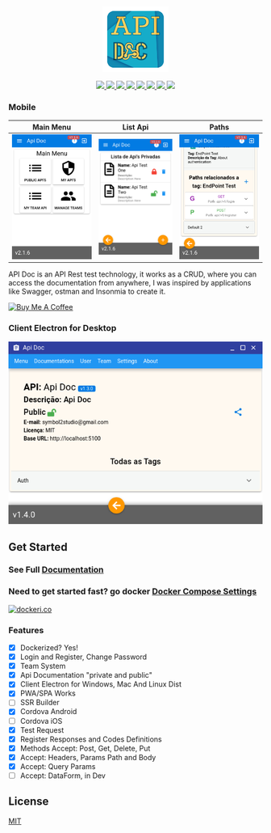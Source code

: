 <p align="center">
  <img src="./view/src/statics/app-logo-512x512.png"height="130">
</p>
<p align="center">
    <a href="https://img.shields.io/github/workflow/status/joaomede/Api-Doc/main?label=Build%20API" alt="Build Api">
        <img src="https://img.shields.io/github/workflow/status/joaomede/Api-Doc/main?label=Build%20API" />
    </a>
    <a href="https://travis-ci.com/joaomede/Api-Doc" alt="Build Status">
        <img src="https://travis-ci.com/joaomede/Api-Doc.svg?branch=master" />
    </a>
    <a href="https://img.shields.io/github/license/joaomede/api-doc" alt="GitHub package.json version">
        <img src="https://img.shields.io/github/package-json/v/joaomede/api-doc" />
    </a>
    <a href="https://img.shields.io/github/license/joaomede/api-doc" alt="GitHub repo size">
        <img src="https://img.shields.io/github/repo-size/joaomede/api-doc" />
    </a>
    <a href="https://www.codacy.com/manual/joaomede/Api-Doc?utm_source=github.com&amp;utm_medium=referral&amp;utm_content=joaomede/Api-Doc&amp;utm_campaign=Badge_Grade" alt="Codacy Badge">
        <img src="https://api.codacy.com/project/badge/Grade/cb8e4c89586a43809c7a817a07f56309" />
    </a>
    <a href="https://sourceforge.net/projects/api-doc/files/Api%20Doc-2.1.6.AppImage/download" alt="Linux Client">
        <img src="https://img.shields.io/badge/Linux_Client:_AppImage-v2.1.5-blue.svg" />
    </a>
    <a href="https://sourceforge.net/projects/api-doc/files/Api%20Doc%202.1.5.exe/download" alt="Windows Client">
        <img src="https://img.shields.io/badge/Windows_Client:_Setup_EXE-v2.1.5-blue.svg" />
    </a>
    <a href="https://sourceforge.net/projects/api-doc/files/ApiDoc-2.1.6.apk/download" alt="Android Cordova">
        <img src="https://img.shields.io/badge/Windows_Client:_Setup_EXE-v2.1.6-blue.svg" />
    </a>
</p>

### Mobile

|              Main Menu              |              List Api               |                Paths                |
| :---------------------------------: | :---------------------------------: | :---------------------------------: |
| ![](documentation/docs/image/1.png) | ![](documentation/docs/image/2.png) | ![](documentation/docs/image/3.png) |

API Doc is an API Rest test technology, it works as a CRUD, where you can access the documentation from anywhere, I was inspired by applications like Swagger, ostman and Insonmia to create it.

<a href="https://www.buymeacoffee.com/iSTozIC" target="_blank"><img src="https://cdn.buymeacoffee.com/buttons/lato-blue.png" alt="Buy Me A Coffee" style="height: 35px !important;width: 150px !important;" ></a>

### Client Electron for Desktop

![Destkop Electron](documentation/docs/image/electronDesktop.png)

## Get Started

### See Full [Documentation](https://joaomede.github.io/Api-Doc)

### Need to get started fast? go docker [Docker Compose Settings](https://joaomede.github.io/Api-Doc/pages/Docker.html)

[![dockeri.co](https://dockeri.co/image/joaomede/apidoc)](https://hub.docker.com/r/joaomede/apidoc)

### Features

- [x] Dockerized? Yes!
- [x] Login and Register, Change Password
- [x] Team System
- [x] Api Documentation "private and public"
- [x] Client Electron for Windows, Mac And Linux Dist
- [x] PWA/SPA Works
- [ ] SSR Builder
- [x] Cordova Android
- [ ] Cordova iOS
- [x] Test Request
- [x] Register Responses and Codes Definitions
- [x] Methods Accept: Post, Get, Delete, Put
- [x] Accept: Headers, Params Path and Body
- [x] Accept: Query Params
- [ ] Accept: DataForm, in Dev

## License

[MIT](LICENSE)
